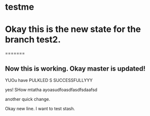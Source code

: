 # testme

# Okay this is the new state for the branch test2.
=======
## Now this is working. Okay master is updated!

YUOu have PULKLED S SUCCESSFULLYYY

yes! SHow mtatha ayoasudfoasdfasdfsdaafsd


another quick change.

Okay new line. I want to test stash.

